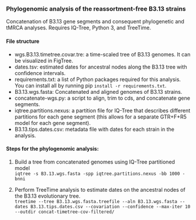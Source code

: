 ### Phylogenomic analysis of the reassortment-free B3.13 strains ###
Concatenation of B3.13 gene segments and consequent phylogenetic and tMRCA analyses.
Requires IQ-Tree, Python 3, and TreeTime.

#### File structure ####
- wgs.B3.13.timetree.covar.tre: a time-scaled tree of B3.13 genomes. It can be visualized in FigTree.
- dates.tsv: estimated dates for ancestral nodes along the B3.13 tree with confidence intervals.
- requirements.txt: a list of Python packages required for this analysis. You can install all by running pip `install -r requirements.txt`.
- B3.13.wgs.fasta: Concatenated and aligned genomes of B3.13 strains.
- concatenate-wgs.py: a script to align, trim to cds, and concatenate gene segments.
- iqtree.partitions.nexus: a partition file for IQ-Tree that describes different partitions for each gene segment (this allows for a separate GTR+F+R5 model for each gene segment).
- B3.13.tips.dates.csv: metadata file with dates for each strain in the analysis.

#### Steps for the phylogenomic analysis: ####

1. Build a tree from concatenated genomes using IQ-Tree partitioned model</br>
``iqtree -s B3.13.wgs.fasta -spp iqtree.partitions.nexus -bb 1000 -bnni``

2. Perform TreeTime analysis to estimate dates on the ancestral nodes of the B3.13 evolutionary tree.</br>
``treetime --tree B3.13.wgs.fasta.treefile --aln B3.13.wgs.fasta --dates B3.13.tips.dates.csv --covariation --confidence --max-iter 10 --outdir concat-timetree-cov-filtered/``

